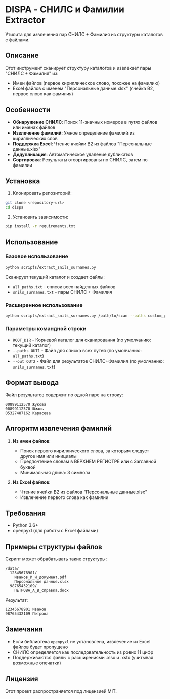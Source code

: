 # DISPA - СНИЛС и Фамилии Extractor

Утилита для извлечения пар СНИЛС + Фамилия из структуры каталогов с файлами.

## Описание

Этот инструмент сканирует структуру каталогов и извлекает пары "СНИЛС + Фамилия" из:
- Имен файлов (первое кириллическое слово, похожее на фамилию)
- Excel файлов с именем "Персональные данные.xlsx" (ячейка B2, первое слово как фамилия)

## Особенности

- **Обнаружение СНИЛС**: Поиск 11-значных номеров в путях файлов или именах файлов
- **Извлечение фамилий**: Умное определение фамилий из кириллических слов
- **Поддержка Excel**: Чтение ячейки B2 из файлов "Персональные данные.xlsx"
- **Дедупликация**: Автоматическое удаление дубликатов
- **Сортировка**: Результаты отсортированы по СНИЛС, затем по фамилии

## Установка

1. Клонировать репозиторий:
```bash
git clone <repository-url>
cd dispa
```

2. Установить зависимости:
```bash
pip install -r requirements.txt
```

## Использование

### Базовое использование

```bash
python scripts/extract_snils_surnames.py
```

Сканирует текущий каталог и создает файлы:
- `all_paths.txt` - список всех найденных файлов
- `snils_surnames.txt` - пары СНИЛС + Фамилия

### Расширенное использование

```bash
python scripts/extract_snils_surnames.py /path/to/scan --paths custom_paths.txt --out custom_results.txt
```

### Параметры командной строки

- `ROOT_DIR` - Корневой каталог для сканирования (по умолчанию: текущий каталог)
- `--paths OUT1` - Файл для списка всех путей (по умолчанию: `all_paths.txt`)
- `--out OUT2` - Файл для результатов СНИЛС+Фамилия (по умолчанию: `snils_surnames.txt`)

## Формат вывода

Файл результатов содержит по одной паре на строку:
```
00899112570 Жукова
00899112570 Шмаль
05327487162 Карасева
```

## Алгоритм извлечения фамилий

1. **Из имен файлов**:
   - Поиск первого кириллического слова, за которым следует другое имя или инициалы
   - Предпочтение словам в ВЕРХНЕМ РЕГИСТРЕ или с Заглавной буквой
   - Минимальная длина: 3 символа

2. **Из Excel файлов**:
   - Чтение ячейки B2 из файлов "Персональные данные.xlsx"
   - Извлечение первого слова как фамилии

## Требования

- Python 3.6+
- openpyxl (для работы с Excel файлами)

## Примеры структуры файлов

Скрипт может обрабатывать такие структуры:
```
/data/
  12345678901/
    Иванов_И_И_документ.pdf
    Персональные данные.xlsx
  98765432109/
    ПЕТРОВА_А_В_справка.docx
```

Результат:
```
12345678901 Иванов
98765432109 Петрова
```

## Замечания

- Если библиотека `openpyxl` не установлена, извлечение из Excel файлов будет пропущено
- СНИЛС определяется как последовательность из ровно 11 цифр
- Поддерживаются файлы с расширениями .xlsx и .xslx (учитывая возможные опечатки)

## Лицензия

Этот проект распространяется под лицензией MIT.